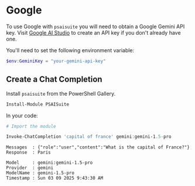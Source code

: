 # Google

To use Google with `psaisuite` you will need to obtain a Google Gemini API key. Visit [Google AI Studio](https://makersuite.google.com/app/apikey) to create an API key if you don't already have one.

You'll need to set the following environment variable:

```powershell
$env:GeminiKey = "your-gemini-api-key"
```

## Create a Chat Completion

Install `psaisuite` from the PowerShell Gallery.

```powershell
Install-Module PSAISuite
```

In your code:

```powershell
# Import the module

Invoke-ChatCompletion 'capital of france' gemini:gemini-1.5-pro
```

```shell
Messages  : {"role":"user","content":"What is the capital of France?"}
Response  : Paris
            
Model     : gemini:gemini-1.5-pro
Provider  : gemini
ModelName : gemini-1.5-pro
Timestamp : Sun 03 09 2025 9:43:30 AM
```
